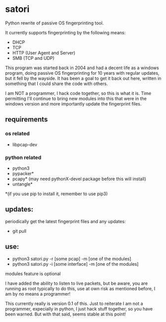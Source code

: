 # satori
Python rewrite of passive OS fingerprinting tool.

It currently supports fingerprinting by the following means:
- DHCP
- TCP
- HTTP (User Agent and Server)
- SMB (TCP and UDP)

This program was started back in 2004 and had a decent life as a windows program, doing passive OS fingerprinting for 10 years with regular updates, but it fell by the wayside.  It has been a goal to get it back out here, written in something that I could share the code with others.  

I am NOT a programmer, I hack code together, so this is what it is.  Time permitting I'll continue to bring new modules into this that were in the windows version and more importantly update the fingerprint files.

## requirements
### os related
- libpcap-dev

### python related
- python3
- pypacker*
- pcapy*  (may need pythonX-devel package before this will install)
- untangle*

*(if you use pip to install it, remember to use pip3)

## updates:

periodically get the latest fingerprint files and any updates:
- git pull

## use:
- python3 satori.py -r [some pcap] -m [one of the modules]
- python3 satori.py -i [some interface] -m [one of the modules]

modules feature is optional

I have added the ability to listen to live packets, but be aware, you are running as root typically to do this, use at own risk as mentioned before, I am by no means a programmer!

This currently really is version 0.1 of this.  Just to reiterate I am not a programmer, expecially in python, I just hack stuff together, so you have been warned.  But with that said, seems stable at this point!
